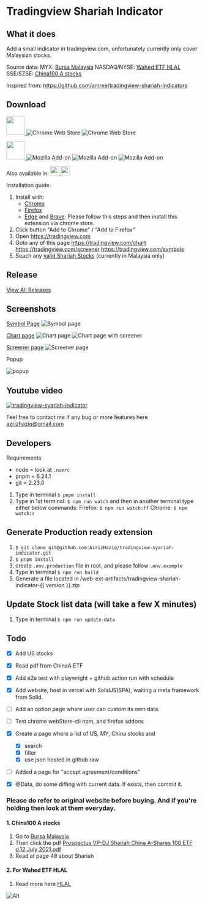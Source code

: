 # Tradingview Shariah Indicator 

## What it does
Add a small indicator in tradingview.com, unfortunately currently only cover Malaysian stocks.

Source data:
MYX: [Bursa Malaysia](https://www.bursamalaysia.com/market_information/equities_prices?legend%5B%5D=%5BS%5D&sort_by=short_name&sort_dir=asc&page=1)
NASDAQ/NYSE: [Wahed ETF HLAL](https://funds.wahedinvest.com)
SSE/SZSE: [China100 A stocks](https://www.valuepartners-group.com.my/en/shariah-china/)

Inspired from: 
https://github.com/amree/tradingview-shariah-indicators


## Download
<a target="_blank" rel="noopener noreferrer"
   title="Download Tradingview Shariah indicator in Chrome now"
   href="https://chrome.google.com/webstore/detail/tradingview-shariah-indic/eogackkjbjbbmlkbakekhaanphmnpkgf?utm_source=github&utm_medium=website&utm_campaign=shariah-invest">
    <img src="https://raw.githubusercontent.com/alrra/browser-logos/master/src/chrome/chrome_128x128.png" width="48" />
</a>
![Chrome Web Store](https://img.shields.io/chrome-web-store/v/eogackkjbjbbmlkbakekhaanphmnpkgf?color=blue&label=version)
![Chrome Web Store](https://img.shields.io/chrome-web-store/users/eogackkjbjbbmlkbakekhaanphmnpkgf?color=blue)



<a target="_blank" rel="noopener noreferrer"
   title="Download Tradingview Shariah indicator in Firefox now" 
   href="https://addons.mozilla.org/en-US/firefox/addon/tradingview-shariah-indicator?utm_source=github&utm_medium=website&utm_campaign=shariah-invest">
    <img src="https://raw.githubusercontent.com/alrra/browser-logos/master/src/firefox/firefox_128x128.png" width="48" />
</a>
![Mozilla Add-on](https://img.shields.io/amo/v/tradingview-shariah-indicator?color=orange&label=version)
![Mozilla Add-on](https://img.shields.io/amo/users/tradingview-shariah-indicator?color=orange)
![Mozilla Add-on](https://img.shields.io/amo/rating/tradingview-shariah-indicator?color=orange)


Also available in: 
<a target="_blank" rel="noopener noreferrer"
   title="Download Tradingview Shariah indicator in Edge now" 
   href="https://support.microsoft.com/en-my/help/4027935/microsoft-edge-add-or-remove-browser-extensions">
    <img src="https://raw.githubusercontent.com/alrra/browser-logos/master/src/edge/edge_128x128.png" width="24" />
</a>
<a target="_blank" rel="noopener noreferrer"
   title="Download Tradingview Shariah indicator in Brave now" 
   href="https://support.brave.com/hc/en-us/articles/360017909112-How-can-I-add-extensions-to-Brave-">
    <img src="https://raw.githubusercontent.com/alrra/browser-logos/master/src/brave/brave_128x128.png" width="24" />
</a>


Installation guide:
1. Install with: 
    - [Chrome](https://chrome.google.com/webstore/detail/tradingview-shariah-indic/eogackkjbjbbmlkbakekhaanphmnpkgf)
    - [Firefox](https://addons.mozilla.org/en-US/firefox/addon/tradingview-shariah-indicator)
    - [Edge](https://support.microsoft.com/en-my/help/4027935/microsoft-edge-add-or-remove-browser-extensions) and [Brave](https://support.brave.com/hc/en-us/articles/360017909112-How-can-I-add-extensions-to-Brave-): Please follow this steps and then install this extension via chrome store.
2. Click button "Add to Chrome" / "Add to Firefox"
3. Open https://tradingview.com
4. Goto any of this page https://tradingview.com/chart https://tradingview.com/screener https://tradingview.com/symbols
5. Seach any [valid Shariah Stocks](https://github.com/AzrizHaziq/tradingview-syariah-indicator/blob/master/contents/MYX.txt) (currently in Malaysia only)


## Release 
[View All Releases](https://github.com/AzrizHaziq/tradingview-syariah-indicator/releases) 


## Screenshots
[Symbol Page](https://www.tradingview.com/symbols/MYX-TOPGLOV/)
![Symbol page](/assets/ori_chrome/symbol_page.png)

[Chart page](https://www.tradingview.com/chart/)
![Chart page](/assets/ori_chrome/chart_page.png)
![Chart page with screener](/assets/ori_chrome/chart_page_with_screener.png)

[Screener page](https://www.tradingview.com/screener/)
![Screener page](/assets/ori_chrome/screener_page_on.png)

Popup

![popup](/assets/ori_chrome/popup.jpg)


## Youtube video
[![tradingview-syariah-indicator](https://img.youtube.com/vi/4U8mu_5UfUQ/0.jpg)](https://www.youtube.com/watch?v=4U8mu_5UfUQ)

Feel free to contact me if any bug or more features here  
[azrizhaziq@gmail.com](mailto:azrizhaziq@gmail.com)


## Developers
Requirements
- node = look at `.nvmrc`
- pnpm = 6.24.1
- git = 2.23.0

1. Type in terminal `$ pnpm install`
2. Type in 1st terminal: `$ npm run watch`
   and then in another terminal type either below commands:
   Firefox: `$ npm run watch:ff` 
   Chrome: `$ npm watch:c`
   
   
## Generate Production ready extension
1. `$ git clone git@github.com:AzrizHaziq/tradingview-syariah-indicator.git`
2. `$ pnpm install`
3. create `.env.production` file in root, and please follow `.env.example`
4. Type in terminal `$ npm run build`
5. Generate a file located in /web-ext-artifacts/tradingview-shariah-indicator-{{ version }}.zip


## Update Stock list data (will take a few X minutes)
1. Type in terminal `$ npm run update-data`
    

## Todo
- [X] Add US stocks
- [X] Read pdf from ChinaA ETF
- [X] Add e2e test with playwright + github action run with schedule
- [X] Add website, host in vercel with SolidJS(SPA), waiting a meta framework from Solid.
- [ ] Add an option page where user can custom its own data.
- [ ] Test chrome webStore-cli npm, and firefox addons
- [X] Create a page where a list of US, MY, China stocks and 
    - [X] search
    - [X] filter
    - [X] use json hosted in github raw
- [ ] Added a page for "accept agreement/conditions"
- [X] @Data, do some diffing with current data. If exists, then commit it.


### Please do refer to original website before buying. And if you're holding then look at them everyday.
#### 1. China100 A stocks
1. Go to [Bursa Malaysia](https://www.bursamalaysia.com/bm/market_information/announcements/company_announcement/announcement_details?ann_id=3174424) 
2. Then click the pdf [Prospectus VP-DJ Shariah China A-Shares 100 ETF d.12 July 2021.pdf](https://disclosure.bursamalaysia.com/FileAccess/apbursaweb/download?id=209757&name=EA_DS_ATTACHMENTS)
3. Read at page 48 about Shariah


#### 2. For Wahed ETF HLAL
1. Read more here [HLAL](https://funds.wahedinvest.com/)


![Alt](https://repobeats.axiom.co/api/embed/6b9d87cc3438de7959bbdf70582279fa2397012d.svg "Repobeats analytics image")
